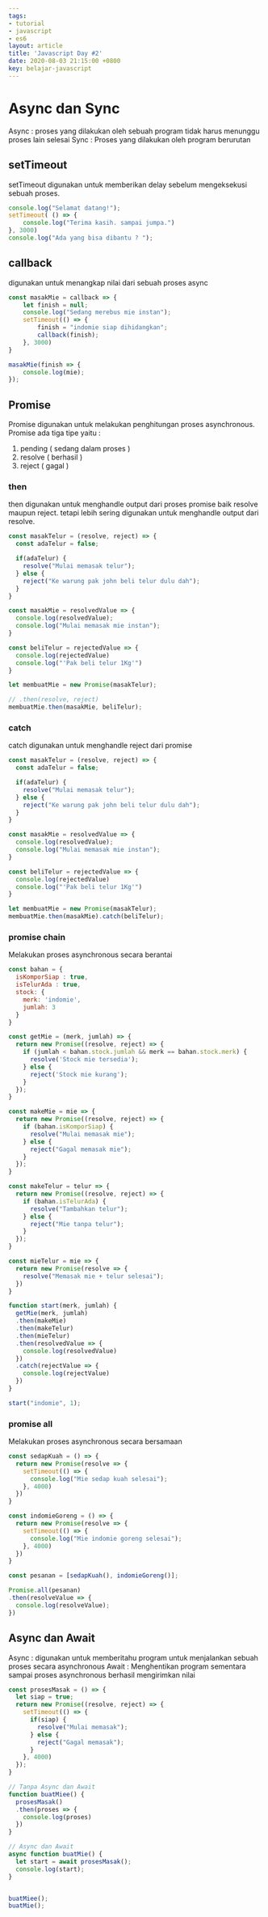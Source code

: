 ```yaml
---
tags:
- tutorial
- javascript
- es6
layout: article
title: 'Javascript Day #2'
date: 2020-08-03 21:15:00 +0800
key: belajar-javascript
---
```

# Async dan Sync
Async : proses yang dilakukan oleh sebuah program tidak harus menunggu proses lain selesai
Sync : Proses yang dilakukan oleh program berurutan

## setTimeout
setTimeout digunakan untuk memberikan delay sebelum mengeksekusi sebuah proses.

```javascript
console.log("Selamat datang!");
setTimeout( () => {
    console.log("Terima kasih. sampai jumpa.")
}, 3000)
console.log("Ada yang bisa dibantu ? ");
```

## callback
digunakan untuk menangkap nilai dari sebuah proses async

```javascript
const masakMie = callback => {
    let finish = null;
    console.log("Sedang merebus mie instan");
    setTimeout(() => {
        finish = "indomie siap dihidangkan";
        callback(finish);
    }, 3000)
}

masakMie(finish => {
    console.log(mie);
});
```

## Promise
Promise digunakan untuk melakukan penghitungan proses asynchronous.
Promise ada tiga tipe yaitu :
1. pending ( sedang dalam proses )
2. resolve ( berhasil )
3. reject ( gagal )

### then
then digunakan untuk menghandle output dari proses promise baik resolve maupun reject.
tetapi lebih sering digunakan untuk menghandle output dari resolve.

```javascript
const masakTelur = (resolve, reject) => {
  const adaTelur = false;

  if(adaTelur) {
    resolve("Mulai memasak telur");
  } else {
    reject("Ke warung pak john beli telur dulu dah");
  }
}

const masakMie = resolvedValue => {
  console.log(resolvedValue);
  console.log("Mulai memasak mie instan");
}

const beliTelur = rejectedValue => {
  console.log(rejectedValue)
  console.log("'Pak beli telur 1Kg'")
}

let membuatMie = new Promise(masakTelur);

// .then(resolve, reject)
membuatMie.then(masakMie, beliTelur);
```

### catch
catch digunakan untuk menghandle reject dari promise

```javascript
const masakTelur = (resolve, reject) => {
  const adaTelur = false;

  if(adaTelur) {
    resolve("Mulai memasak telur");
  } else {
    reject("Ke warung pak john beli telur dulu dah");
  }
}

const masakMie = resolvedValue => {
  console.log(resolvedValue);
  console.log("Mulai memasak mie instan");
}

const beliTelur = rejectedValue => {
  console.log(rejectedValue)
  console.log("'Pak beli telur 1Kg'")
}

let membuatMie = new Promise(masakTelur);
membuatMie.then(masakMie).catch(beliTelur);
```

### promise chain
Melakukan proses asynchronous secara berantai

```javascript
const bahan = {
  isKomporSiap : true,
  isTelurAda : true,
  stock: {
    merk: 'indomie',
    jumlah: 3
  }
}

const getMie = (merk, jumlah) => {
  return new Promise((resolve, reject) => {
    if (jumlah < bahan.stock.jumlah && merk == bahan.stock.merk) {
      resolve('Stock mie tersedia');
    } else {
      reject('Stock mie kurang');
    }
  });
}

const makeMie = mie => {
  return new Promise((resolve, reject) => {
    if (bahan.isKomporSiap) {
      resolve("Mulai memasak mie");
    } else {
      reject("Gagal memasak mie");
    }
  });
}

const makeTelur = telur => {
  return new Promise((resolve, reject) => {
    if (bahan.isTelurAda) {
      resolve("Tambahkan telur");
    } else {
      reject("Mie tanpa telur");
    }
  });
}

const mieTelur = mie => {
  return new Promise(resolve => {
    resolve("Memasak mie + telur selesai");
  })
}

function start(merk, jumlah) {
  getMie(merk, jumlah)
  .then(makeMie)
  .then(makeTelur)
  .then(mieTelur)
  .then(resolvedValue => {
    console.log(resolvedValue)
  })
  .catch(rejectValue => {
    console.log(rejectValue)
  })
}

start("indomie", 1);
```

### promise all
Melakukan proses asynchronous secara bersamaan

```javascript
const sedapKuah = () => {
  return new Promise(resolve => {
    setTimeout(() => {
      console.log("Mie sedap kuah selesai");
    }, 4000)
  })
}

const indomieGoreng = () => {
  return new Promise(resolve => {
    setTimeout(() => {
      console.log("Mie indomie goreng selesai");
    }, 4000)
  })
}

const pesanan = [sedapKuah(), indomieGoreng()];

Promise.all(pesanan)
.then(resolveValue => {
  console.log(resolveValue);
})
```

## Async dan Await
Async : digunakan untuk memberitahu program untuk menjalankan sebuah proses secara asynchronous
Await : Menghentikan program sementara sampai proses asynchronous berhasil mengirimkan nilai

```javascript
const prosesMasak = () => {
  let siap = true;
  return new Promise((resolve, reject) => {
    setTimeout(() => {
      if(siap) {
        resolve("Mulai memasak");
      } else {
        reject("Gagal memasak");
      }
    }, 4000)
  });
}

// Tanpa Async dan Await
function buatMiee() {
  prosesMasak()
  .then(proses => {
    console.log(proses)
  })
}

// Async dan Await
async function buatMie() {
  let start = await prosesMasak();
  console.log(start);
}


buatMiee();
buatMie();
```

